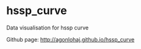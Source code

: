 hssp_curve
==========

Data visualisation for hssp curve

Github page: http://agonlohaj.github.io/hssp_curve
